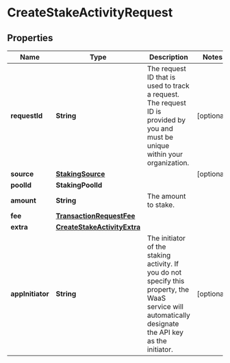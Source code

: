 

# CreateStakeActivityRequest


## Properties

| Name | Type | Description | Notes |
|------------ | ------------- | ------------- | -------------|
|**requestId** | **String** | The request ID that is used to track a request. The request ID is provided by you and must be unique within your organization. |  [optional] |
|**source** | [**StakingSource**](StakingSource.md) |  |  [optional] |
|**poolId** | **StakingPoolId** |  |  |
|**amount** | **String** | The amount to stake. |  |
|**fee** | [**TransactionRequestFee**](TransactionRequestFee.md) |  |  |
|**extra** | [**CreateStakeActivityExtra**](CreateStakeActivityExtra.md) |  |  |
|**appInitiator** | **String** | The initiator of the staking activity. If you do not specify this property, the WaaS service will automatically designate the API key as the initiator. |  [optional] |



